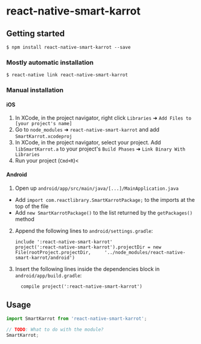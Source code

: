 # react-native-smart-karrot

## Getting started

`$ npm install react-native-smart-karrot --save`

### Mostly automatic installation

`$ react-native link react-native-smart-karrot`

### Manual installation


#### iOS

1. In XCode, in the project navigator, right click `Libraries` ➜ `Add Files to [your project's name]`
2. Go to `node_modules` ➜ `react-native-smart-karrot` and add `SmartKarrot.xcodeproj`
3. In XCode, in the project navigator, select your project. Add `libSmartKarrot.a` to your project's `Build Phases` ➜ `Link Binary With Libraries`
4. Run your project (`Cmd+R`)<

#### Android

1. Open up `android/app/src/main/java/[...]/MainApplication.java`
  - Add `import com.reactlibrary.SmartKarrotPackage;` to the imports at the top of the file
  - Add `new SmartKarrotPackage()` to the list returned by the `getPackages()` method
2. Append the following lines to `android/settings.gradle`:
  	```
  	include ':react-native-smart-karrot'
  	project(':react-native-smart-karrot').projectDir = new File(rootProject.projectDir, 	'../node_modules/react-native-smart-karrot/android')
  	```
3. Insert the following lines inside the dependencies block in `android/app/build.gradle`:
  	```
      compile project(':react-native-smart-karrot')
  	```


## Usage
```javascript
import SmartKarrot from 'react-native-smart-karrot';

// TODO: What to do with the module?
SmartKarrot;
```
